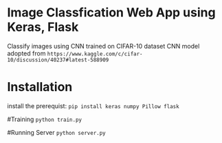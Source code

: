 # Image Classfication Web App using Keras, Flask
 Classify images using CNN trained on CIFAR-10 dataset
 CNN model adopted from `https://www.kaggle.com/c/cifar-10/discussion/40237#latest-588909`
 
# Installation
install the prerequist:
`pip install keras numpy Pillow flask`

#Training
`python train.py`

#Running Server
`python server.py`
